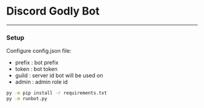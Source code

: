 # Discord Godly Bot
---

### Setup
 
 Configure config.json file:
- prefix : bot prefix
- token : bot token
- guild : server id bot will be used on
- admin : admin role id

```bash
py -m pip install -r requirements.txt
py -m runbot.py
```

